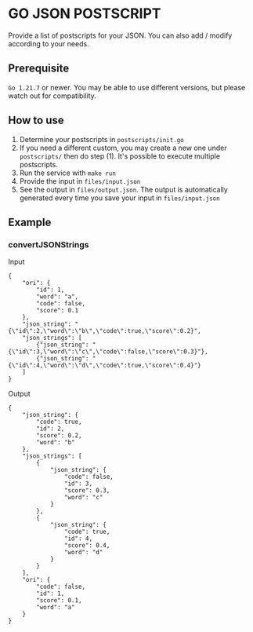 # GO JSON POSTSCRIPT
Provide a list of postscripts for your JSON. You can also add / modify according to your needs.

## Prerequisite
`Go 1.21.7` or newer. You may be able to use different versions, but please watch out for compatibility.

## How to use
1. Determine your postscripts in `postscripts/init.go`
2. If you need a different custom, you may create a new one under `postscripts/` then do step (1). It's possible to execute multiple postscripts.
3. Run the service with `make run`
4. Provide the input in `files/input.json`
5. See the output in `files/output.json`. The output is automatically generated every time you save your input in `files/input.json`

## Example
### convertJSONStrings

Input
```
{
    "ori": {
        "id": 1,
        "word": "a",
        "code": false,
        "score": 0.1
    },
    "json_string": "{\"id\":2,\"word\":\"b\",\"code\":true,\"score\":0.2}",
    "json_strings": [
        {"json_string": "{\"id\":3,\"word\":\"c\",\"code\":false,\"score\":0.3}"},
        {"json_string": "{\"id\":4,\"word\":\"d\",\"code\":true,\"score\":0.4}"}
    ]
}
```

Output
```
{
	"json_string": {
		"code": true,
		"id": 2,
		"score": 0.2,
		"word": "b"
	},
	"json_strings": [
		{
			"json_string": {
				"code": false,
				"id": 3,
				"score": 0.3,
				"word": "c"
			}
		},
		{
			"json_string": {
				"code": true,
				"id": 4,
				"score": 0.4,
				"word": "d"
			}
		}
	],
	"ori": {
		"code": false,
		"id": 1,
		"score": 0.1,
		"word": "a"
	}
}
```